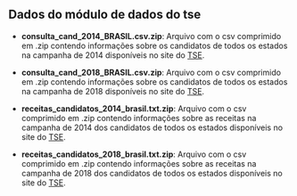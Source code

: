 ## Dados do módulo de dados do tse

- **consulta_cand_2014_BRASIL.csv.zip**: Arquivo com o csv comprimido em .zip contendo informações sobre os candidatos de todos os estados na campanha de 2014 disponíveis no site do [TSE]( http://agencia.tse.jus.br/estatistica/sead/odsele/consulta_cand/consulta_cand_2014.zip).

- **consulta_cand_2018_BRASIL.csv.zip**: Arquivo com o csv comprimido em .zip contendo informações sobre os candidatos de todos os estados na campanha de 2018 disponíveis no site do [TSE]( http://agencia.tse.jus.br/estatistica/sead/odsele/consulta_cand/consulta_cand_2018.zip).

- **receitas_candidatos_2014_brasil.txt.zip**: Arquivo com o csv comprimido em .zip contendo informações sobre as receitas na campanha de 2014 dos candidatos de todos os estados disponíveis no site do [TSE](http://agencia.tse.jus.br/estatistica/sead/odsele/prestacao_contas/prestacao_final_2014.zip).

- **receitas_candidatos_2018_brasil.txt.zip**: Arquivo com o csv comprimido em .zip contendo informações sobre as receitas na campanha de 2018 dos candidatos de todos os estados disponíveis no site do [TSE](http://agencia.tse.jus.br/estatistica/sead/odsele/prestacao_contas/prestacao_final_2018.zip).
